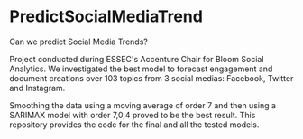 # PredictSocialMediaTrend
Can we predict Social Media Trends?

Project conducted during ESSEC's Accenture Chair for Bloom Social Analytics.
We investigated the best model to forecast engagement and document creations over 103 topics from 3 social medias: Facebook, Twitter and Instagram.

Smoothing the data using a moving average of order 7 and then using a SARIMAX model with order 7,0,4 proved to be the best result. This repository provides the code for the final and all the tested models.
